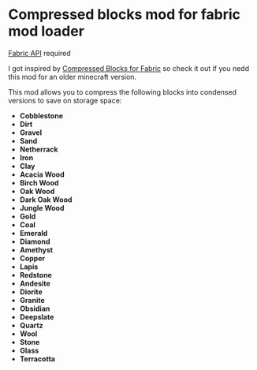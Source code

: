 # Compressed blocks mod for fabric mod loader

[Fabric API](https://www.curseforge.com/minecraft/mc-mods/fabric-api "Fabric API") required

I got inspired by [Compressed Blocks for Fabric](https://www.curseforge.com/minecraft/mc-mods/compressed-blocks-for-fabric "Compressed Blocks for Fabric") so check it out if you nedd this mod for an older minecraft version.

This mod allows you to compress the following blocks into condensed versions to save on storage space:

- **Cobblestone**
- **Dirt**
- **Gravel**
- **Sand**
- **Netherrack**
- **Iron**
- **Clay**
- **Acacia Wood**
- **Birch Wood**
- **Oak Wood**
- **Dark Oak Wood**
- **Jungle Wood**
- **Gold**
- **Coal**
- **Emerald**
- **Diamond**
- **Amethyst**
- **Copper**
- **Lapis**
- **Redstone**
- **Andesite**
- **Diorite**
- **Granite**
- **Obsidian**
- **Deepslate**
- **Quartz**
- **Wool**
- **Stone**
- **Glass**
- **Terracotta**

